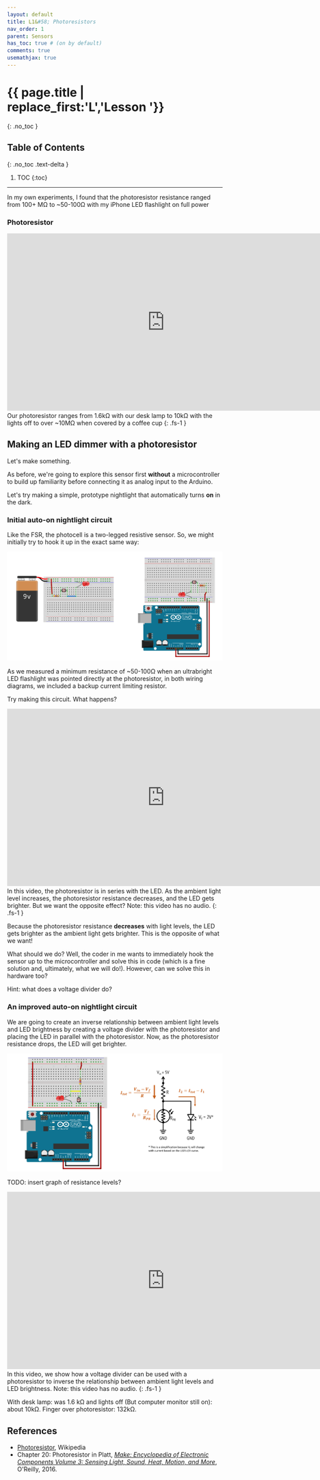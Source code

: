 ```yaml
---
layout: default
title: L1&#58; Photoresistors
nav_order: 1
parent: Sensors
has_toc: true # (on by default)
comments: true
usemathjax: true
---
```

# {{ page.title | replace_first:'L','Lesson '}}
{: .no_toc }

## Table of Contents
{: .no_toc .text-delta }

1. TOC
{:toc}
---

In my own experiments, I found that the photoresistor resistance ranged from 100+ MΩ to ~50-100Ω with my iPhone LED flashlight on full power 

### Photoresistor 

<iframe width="736" height="414" src="https://www.youtube.com/embed/imbN0PtUQg0" frameborder="0" allow="accelerometer; autoplay; encrypted-media; gyroscope; picture-in-picture" allowfullscreen></iframe>
Our photoresistor ranges from 1.6kΩ with our desk lamp to 10kΩ with the lights off to over ~10MΩ when covered by a coffee cup
{: .fs-1 }

## Making an LED dimmer with a photoresistor

Let's make something.

As before, we're going to explore this sensor first **without** a microcontroller to build up familiarity before connecting it as analog input to the Arduino. 

Let's try making a simple, prototype nightlight that automatically turns **on** in the dark. 

### Initial auto-on nightlight circuit

Like the FSR, the photocell is a two-legged resistive sensor. So, we might initially try to hook it up in the exact same way:

![Two wiring diagrams of a photocell connected to an LED: one with 9V battery; other powered by Arduino 5V pin](assets/images/Photoresistor_WiringDiagram_NoArduino_Fritzing.png)

As we measured a minimum resistance of ~50-100Ω when an ultrabright LED flashlight was pointed directly at the photoresistor, in both wiring diagrams, we included a backup current limiting resistor.

Try making this circuit. What happens?

<iframe width="736" height="414" src="https://www.youtube.com/embed/tNOG2tYaBQU" frameborder="0" allow="accelerometer; autoplay; encrypted-media; gyroscope; picture-in-picture" allowfullscreen></iframe>
In this video, the photoresistor is in series with the LED. As the ambient light level increases, the photoresistor resistance decreases, and the LED gets brighter. But we want the opposite effect? Note: this video has no audio.
{: .fs-1 }

Because the photoresistor resistance **decreases** with light levels, the LED gets brighter as the ambient light gets brighter. This is the opposite of what we want!

What should we do? Well, the coder in me wants to immediately hook the sensor up to the microcontroller and solve this in code (which is a fine solution and, ultimately, what we will do!). However, can we solve this in hardware too?

Hint: what does a voltage divider do?

### An improved auto-on nightlight circuit

We are going to create an inverse relationship between ambient light levels and LED brightness by creating a voltage divider with the photoresistor and placing the LED in parallel with the photoresistor. Now, as the photoresistor resistance drops, the LED will get brighter.

![](assets/images/Photoresistor_WiringDiagramAndSchematicVoltageDivider_NoArduino_Fritzing.png)

TODO: insert graph of resistance levels?


<iframe width="736" height="414" src="https://www.youtube.com/embed/ZYVQLw-7HU0" frameborder="0" allow="accelerometer; autoplay; encrypted-media; gyroscope; picture-in-picture" allowfullscreen></iframe>
In this video, we show how a voltage divider can be used with a photoresistor to inverse the relationship between ambient light levels and LED brightness. Note: this video has no audio.
{: .fs-1 }

<!-- my own experiments voltage drop over LED and measured current through LED in dark | light
1.72V (0.10mA) | 0.80V (0mA) with 10kOhm (and turns off in light but LED dim)
1.78V (0.48mA) | 1.41V (0mA) with 4.7kOhm (and turns off in light but LED dim)
1.82V (1.23mA) | 1.78 (0.5mA) with 2.2k resistor (but still on in light)
1.89V (2.9mA) | 1.85V (2.13) with 1K resistor.
2.09V | 2.07V with 220 resistor -->

With desk lamp: was 1.6 kΩ and lights off (But computer monitor still on): about 10kΩ. Finger over photoresistor: 132kΩ.




## References
- [Photoresistor](https://en.wikipedia.org/wiki/Photoresistor), Wikipedia
- Chapter 20: Photoresistor in Platt, [*Make: Encyclopedia of Electronic Components Volume 3: Sensing Light, Sound, Heat, Motion, and More*](https://learning.oreilly.com/library/view/encyclopedia-of-electronic/9781449334307), O'Reilly, 2016.

<!-- Selenium history:

"The word 'optophone' was first used by Dr. E E. Fournier d'Albe, who in 1910 was appointed Assistant Lecturer in Physics at the University of Birmingham in England. It was here that he set up a laboratory to look into the properties of selnium. Selenium had been discovered by Berzelius in 1817 and in the years that followed, it became apparent that selenium was photosensitive, racting to light in such a way as to vary its conductivity. Possibly uknown to Fournier d'Albe, a few devices had already been inveted, such as the Elktroftalm and the Photophonic book. The Elektroftalm, originally created in 1897 by Noiszewski, was a mobility aid for the blind. It used a single selenium cell that was placed on the forehad to control the intensity of a sound output, thus allowing a blind persont o distinguish between light and dark." From Capp_TheOptophone-AnElectronicBlindAid_BiomedicalEngineering2000.pdf

The Elektroftalm is described in:

Starkiewicz, W. and Kuluiszewski, Tv. "Active energy radiating system: the 80-channel Elektroftalm" Proc Int Congress on Technology and Blindness, 1963. Vol 1., pp. 157-166 (The American Foundation for the Blind, New York) -->